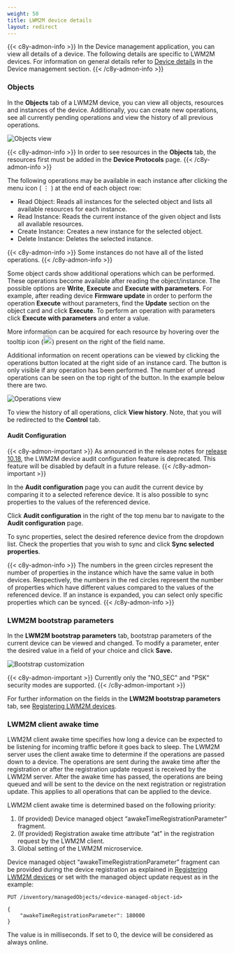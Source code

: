 ```yaml
---
weight: 50
title: LWM2M device details
layout: redirect
---
```


{{< c8y-admon-info >}}
In the Device management application, you can view all details of a device. The following details are specific to LWM2M devices. For information on general details refer to [Device details](/users-guide/device-management#device-details) in the Device management section.
{{< /c8y-admon-info >}}

<a name="objects"></a>
### Objects

In the **Objects** tab of a LWM2M device, you can view all objects, resources and instances of the device. Additionally, you can create new operations, see all currently pending operations and view the history of all previous operations.

![Objects view](/images/device-protocols/lwm2m/lwm2m-objects.png)

{{< c8y-admon-info >}}
In order to see resources in the **Objects** tab, the resources first must be added in the **Device Protocols** page.
{{< /c8y-admon-info >}}

The following operations may be available in each instance after clicking the menu icon ( ⋮ ) at the end of each object row:

- Read Object: Reads all instances for the selected object and lists all available resources for each instance.
- Read Instance: Reads the current instance of the given object and lists all available resources.
- Create Instance: Creates a new instance for the selected object.
- Delete Instance: Deletes the selected instance.

{{< c8y-admon-info >}}
Some instances do not have all of the listed operations.
{{< /c8y-admon-info >}}

Some object cards show additional operations which can be performed. These operations become available after reading the object/instance. The possible options are **Write**, **Execute** and **Execute with parameters**. For example, after reading device **Firmware update** in order to perform the operation **Execute** without parameters, find the **Update** section on the object card and click **Execute**. To perform an operation with parameters click **Execute with parameters** and enter a value.

More information can be acquired for each resource by hovering over the tooltip icon (<img src="/images/device-protocols/lwm2m/lwm2m-tooltip-help-icon.png" alt="Tooltip icon" style="display: inline; width: 20px; margin-bottom: 3px;">) present on the right of the field name.

Additional information on recent operations can be viewed by clicking the operations button located at the right side of an instance card. The button is only visible if any operation has been performed. The number of unread operations can be seen on the top right of the button. In the example below there are two.

![Operations view](/images/device-protocols/lwm2m/lwm2m-devices-operations.png)

To view the history of all operations, click **View history**. Note, that you will be redirected to the **Control** tab.

#### Audit Configuration

{{< c8y-admon-important >}}
As announced in the release notes for [release 10.18](https://cumulocity.com/releasenotes/release-10-18-0/announcements-10-18-0), the LWM2M device audit configuration feature is deprecated. This feature will be disabled by default in a future release.
{{< /c8y-admon-important >}}

In the **Audit configuration** page you can audit the current device by comparing it to a selected reference device. It is also possible to sync properties to the values of the referenced device.

Click **Audit configuration** in the right of the top menu bar to navigate to the **Audit configuration** page.

To sync properties, select the desired reference device from the dropdown list. Check the properties that you wish to sync and click **Sync selected properties**.

{{< c8y-admon-info >}}
The numbers in the green circles represent the number of properties in the instance which have the same value in both devices. Respectively, the numbers in the red circles represent the number of properties which have different values compared to the values of the referenced device. If an instance is expanded, you can select only specific properties which can be synced.
{{< /c8y-admon-info >}}

<a name="lwm2m-bootstrap"></a>
### LWM2M bootstrap parameters

In the **LWM2M bootstrap parameters** tab, bootstrap parameters of the current device can be viewed and changed. To modify a parameter, enter the desired value in a field of your choice and click **Save.**

![Bootstrap customization](/images/device-protocols/lwm2m/lwm2m-devices-bootstrap.png)

{{< c8y-admon-important >}}
Currently only the "NO_SEC" and "PSK" security modes are supported.
{{< /c8y-admon-important >}}

For further information on the fields in the **LWM2M bootstrap parameters** tab, see [Registering LWM2M devices](#register-device).

<a name="lwm2m-client-awake-time"></a>
### LWM2M client awake time

LWM2M client awake time specifies how long a device can be expected to be listening for incoming traffic before it goes back to sleep. The LWM2M server uses the client awake time to determine if the operations are passed down to a device.
The operations are sent during the awake time after the registration or after the registration update request is received by the LWM2M server.
After the awake time has passed, the operations are being queued and will be sent to the device on the next registration or registration update.
This applies to all operations that can be applied to the device.

LWM2M client awake time is determined based on the following priority:
1. (If provided) Device managed object &ldquo;awakeTimeRegistrationParameter&rdquo; fragment.
2. (If provided) Registration awake time attribute &ldquo;at&rdquo; in the registration request by the LWM2M client.
3. Global setting of the LWM2M microservice.

Device managed object &ldquo;awakeTimeRegistrationParameter&rdquo; fragment can be provided during the device registration as explained in [Registering LWM2M devices](/protocol-integration/lwm2m#register-device) or set with the managed object update request as in the example:
```
PUT /inventory/managedObjects/<device-managed-object-id>

{
    "awakeTimeRegistrationParameter": 180000
}
```
The value is in milliseconds. If set to 0, the device will be considered as always online.

